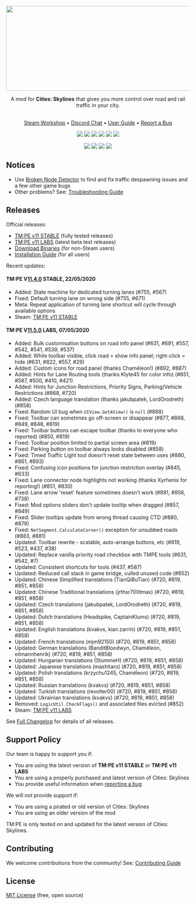 <p align="center">
    <img src="https://user-images.githubusercontent.com/16494272/59316295-ee189d00-8c7a-11e9-93a2-266292b6f3e9.png" width="740" height="232" />
</p>
<p align="center">A mod for <strong>Cities: Skylines</strong> that gives you more control over road and rail traffic in your city.<br /><br /></p>
<p align="center">
    <a href="https://steamcommunity.com/sharedfiles/filedetails/?id=1637663252">Steam Workshop</a> •
    <a href="https://discord.gg/faKUnST">Discord Chat</a> •
    <a href="https://github.com/CitiesSkylinesMods/TMPE/wiki">User Guide</a> •
    <a href="https://github.com/CitiesSkylinesMods/TMPE/wiki/Report-a-Bug">Report a Bug</a><br />
</p>
<p align="center">
    <a href="https://store.steampowered.com/app/255710/Cities_Skylines/"><img src="https://img.shields.io/static/v1?label=cities:%20skylines&message=v1.13.3-f9&color=01ABF8&logo=unity" /></a>
    <a href="https://steamcommunity.com/sharedfiles/filedetails/?id=1637663252"><img src="https://img.shields.io/github/v/release/CitiesSkylinesMods/TMPE?label=stable&color=7cc17b&logo=steam&logoColor=F5F5F5" /></a>
    <a href="https://steamcommunity.com/sharedfiles/filedetails/?id=1806963141"><img src="https://img.shields.io/github/v/release/CitiesSkylinesMods/TMPE?include_prereleases&label=labs&color=f7b73c&logo=steam&logoColor=F5F5F5" /></a>
    <a href="https://github.com/CitiesSkylinesMods/TMPE/releases/latest"><img src="https://img.shields.io/github/v/release/CitiesSkylinesMods/TMPE?label=origin&color=F56C2D&logo=origin&logoColor=F56C2D" /></a>
    <a href="https://github.com/CitiesSkylinesMods/TMPE/releases"><img src="https://img.shields.io/github/v/release/CitiesSkylinesMods/TMPE?label=downloads&include_prereleases&logo=ipfs&logoColor=F5F5F5" /></a>
    <a href="https://discord.gg/faKUnST"><img src="https://img.shields.io/discord/545065285862948894?color=7289DA&label=chat&logo=discord" /></a>
</p>
<p align="center">
    <a href="https://ci.appveyor.com/project/krzychu124/tmpe/branch/master"><img src="https://img.shields.io/appveyor/build/krzychu124/TMPE/master?label=appveyor:master&logo=appveyor&logoColor=F5F5F5" /></a>
    <a href="https://github.com/CitiesSkylinesMods/TMPE/pulls"><img src="https://img.shields.io/github/issues-pr/CitiesSkylinesMods/TMPE?color=brightgreen&logo=github&logoColor=F5F5F5" /></a>
    <a href="https://crowdin.com/project/tmpe"><img src="https://badges.crowdin.net/tmpe/localized.svg" /></a>
    <a href="https://github.com/CitiesSkylinesMods/TMPE/blob/11.0/LICENSE"><img src="https://img.shields.io/github/license/CitiesSkylinesMods/TMPE?color=brightgreen&label=open%20source&logoColor=F5F5F5" /></a>
</p>

## Notices

* Use [Broken Node Detector](https://steamcommunity.com/sharedfiles/filedetails/?id=1777173984) to find and fix traffic despawning issues and a few other game bugs
* Other problems? See: [Troubleshooting Guide](https://github.com/CitiesSkylinesMods/TMPE/wiki/Troubleshooting)

## Releases

Official releases:

* [TM:PE v11 STABLE](https://steamcommunity.com/sharedfiles/filedetails/?id=1637663252) (fully tested releases)
* [TM:PE v11 LABS](https://steamcommunity.com/sharedfiles/filedetails/?id=1806963141) (latest beta test releases)
* [Download Binaries](https://github.com/CitiesSkylinesMods/TMPE/releases) (for non-Steam users)
* [Installation Guide](https://github.com/CitiesSkylinesMods/TMPE/wiki/Installation) (for all users)

Recent updates:

#### TM:PE V[11.4.0](https://github.com/CitiesSkylinesMods/TMPE/compare/11.3.2...11.4.0) STABLE, 22/05/2020

- Added: State machine for dedicated turning lanes (#755, #567)
- Fixed: Default turning lane on wrong side (#755, #671)
- Meta: Repeat application of turning lane shortcut will cycle through available options
- Steam: [TM:PE v11 STABLE](https://steamcommunity.com/sharedfiles/filedetails/?id=1637663252)

#### TM:PE V[11.5.0](https://github.com/CitiesSkylinesMods/TMPE/compare/11.4.0...11.5.0) LABS, 07/05/2020

- Added: Bulk customisation buttons on road info panel (#631, #691, #557, #542, #541, #539, #537)
- Added: While toolbar visible, click road = show info panel; right-click = hide (#631, #822, #557, #29)
- Added: Custom icons for road panel (thanks Chamëleon!) (#892, #887)
- Added: Hints for Lane Routing tools (thanks Klyte45 for color info) (#851, #587, #500, #410, #421)
- Added: Hints for Junction Restrictions, Priority Signs, Parking/Vehicle Restrictions (#868, #720)
- Added: Czech language translation (thanks jakubpatek, LordOrodreth) (#858)
- Fixed: Random UI bug when `UIView.GetAView()` is `null` (#868)
- Fixed: Toolbar can sometimes go off-screen or disappear (#877, #868, #849, #848, #819)
- Fixed: Toolbar buttons can escape toolbar (thanks to everyone who reported) (#850, #819)
- Fixed: Toolbar position limited to partial screen area (#819)
- Fixed: Parking button on toolbar always looks disabled (#858)
- Fixed: Timed Traffic Light tool doesn't reset state between uses (#880, #861, #893)
- Fixed: Confusing icon positions for junction restriction overlay (#845, #633)
- Fixed: Lane connector node highlights not working (thanks Xyrhenix for reporting!) (#851, #830)
- Fixed: Lane arrow 'reset' feature sometimes doesn't work (#891, #856, #738)
- Fixed: Mod options sliders don't update tooltip when dragged (#857, #849)
- Fixed: Slider tooltips update from wrong thread causing CTD (#880, #879)
- Fixed: `NetSegment.CalculateCorner()` exception for unsubbed roads (#883, #881)
- Updated: Toolbar rewrite - scalable, auto-arrange buttons, etc (#819, #523, #437, #38)
- Updated: Replace vanilla priority road checkbox with TMPE tools (#631, #542, #7)
- Updated: Consistent shortcuts for tools (#437, #587)
- Updated: Reduced call stack in game bridge, culled unused code (#852)
- Updated: Chinese Simplified translations (TianQiBuTian) (#720, #819, #851, #858)
- Updated: Chinese Traditional translations (jrthsr700tmax) (#720, #819, #851, #858)
- Updated: Czech translations (jakubpatek, LordOrodreth) (#720, #819, #851, #858)
- Updated: Dutch translations (Headspike, CaptainKlums) (#720, #819, #851, #858)
- Updated: English translations (kvakvs, kian.zarrin) (#720, #819, #851, #858)
- Updated: French translations (mjm92150) (#720, #819, #851, #858)
- Updated: German translations (BanditBloodwyn, Chamëleon, eilmannhenrik) (#720, #819, #851, #858)
- Updated: Hungarian translations (StummeH) (#720, #819, #851, #858)
- Updated: Japanese translations (mashitaro) (#720, #819, #851, #858)
- Updated: Polish translations (krzychu1245, Chamëleon) (#720, #819, #851, #858)
- Updated: Russian translations (kvakvs) (#720, #819, #851, #858)
- Updated: Turkish translations (revolter00) (#720, #819, #851, #858)
- Updated: Ukrainian translations (kvakvs) (#720, #819, #851, #858)
- Removed: `LogicUtil.CheckFlags()` and associated files evicted (#852)
- Steam: [TM:PE v11 LABS](https://steamcommunity.com/sharedfiles/filedetails/?id=1806963141)

See [Full Changelog](https://github.com/CitiesSkylinesMods/TMPE/blob/master/CHANGELOG.md) for details of all releases.

## Support Policy

Our team is happy to support you if:
- You are using the latest version of **TM:PE v11 STABLE** or **TM:PE v11 LABS**
- You are using a properly purchased and latest version of Cities: Skylines
- You provide useful information when [reporting a bug](https://github.com/CitiesSkylinesMods/TMPE/wiki/Report-a-Bug)

We will _not_ provide support if:
- You are using a pirated or old version of Cities: Skylines
- You are using an older version of the mod

TM:PE is only tested on and updated for the latest version of Cities: Skylines.

## Contributing

We welcome contributions from the community! See: [Contributing Guide](https://github.com/CitiesSkylinesMods/TMPE/wiki/Contributing)

## License

[MIT License](https://github.com/CitiesSkylinesMods/TMPE/blob/master/LICENSE) (free, open source)
